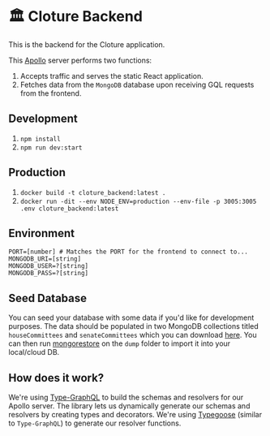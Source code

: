 # 🏛️ Cloture Backend

This is the backend for the Cloture application.

This [Apollo](https://www.apollographql.com/) server performs two functions:

1. Accepts traffic and serves the static React application.
2. Fetches data from the `MongoDB` database upon receiving GQL requests from the frontend.

## Development

1. `npm install`
2. `npm run dev:start`

## Production

1. `docker build -t cloture_backend:latest .`
2. `docker run -dit --env NODE_ENV=production --env-file -p 3005:3005 .env cloture_backend:latest`

## Environment

```
PORT=[number] # Matches the PORT for the frontend to connect to...
MONGODB_URI=[string]
MONGODB_USER=?[string]
MONGODB_PASS=?[string]
```

## Seed Database

You can seed your database with some data if you'd like for development purposes. The data should be populated in two MongoDB collections titled `houseCommittees` and `senateCommittees` which you can download [here](https://storage.googleapis.com/cloture/dump.tar.gz). You can then run [mongorestore](https://docs.mongodb.com/manual/reference/program/mongoimport/) on the `dump` folder to import it into your local/cloud DB.

## How does it work?

We're using [Type-GraphQL](https://github.com/MichalLytek/type-graphql) to build the schemas and resolvers for our Apollo server. The library lets us dynamically generate our schemas and resolvers by creating types and decorators. We're using [Typegoose](https://github.com/typegoose/typegoose) (similar to `Type-GraphQL`) to generate our resolver functions.
